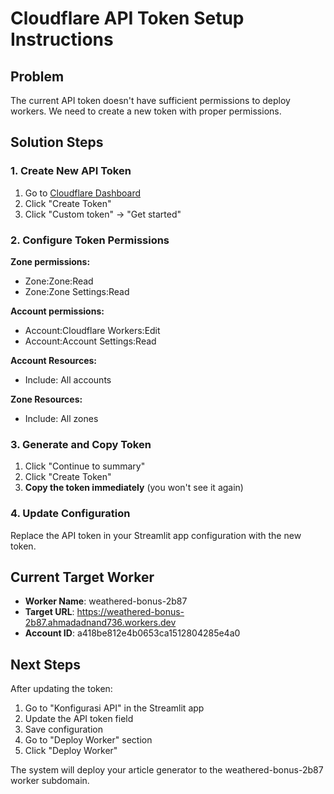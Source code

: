 # Cloudflare API Token Setup Instructions

## Problem
The current API token doesn't have sufficient permissions to deploy workers. We need to create a new token with proper permissions.

## Solution Steps

### 1. Create New API Token

1. Go to [Cloudflare Dashboard](https://dash.cloudflare.com/profile/api-tokens)
2. Click "Create Token"
3. Click "Custom token" → "Get started"

### 2. Configure Token Permissions

**Zone permissions:**
- Zone:Zone:Read
- Zone:Zone Settings:Read

**Account permissions:**
- Account:Cloudflare Workers:Edit
- Account:Account Settings:Read

**Account Resources:**
- Include: All accounts

**Zone Resources:**
- Include: All zones

### 3. Generate and Copy Token

1. Click "Continue to summary"
2. Click "Create Token"
3. **Copy the token immediately** (you won't see it again)

### 4. Update Configuration

Replace the API token in your Streamlit app configuration with the new token.

## Current Target Worker

- **Worker Name**: weathered-bonus-2b87
- **Target URL**: https://weathered-bonus-2b87.ahmadadnand736.workers.dev
- **Account ID**: a418be812e4b0653ca1512804285e4a0

## Next Steps

After updating the token:
1. Go to "Konfigurasi API" in the Streamlit app
2. Update the API token field
3. Save configuration
4. Go to "Deploy Worker" section
5. Click "Deploy Worker"

The system will deploy your article generator to the weathered-bonus-2b87 worker subdomain.